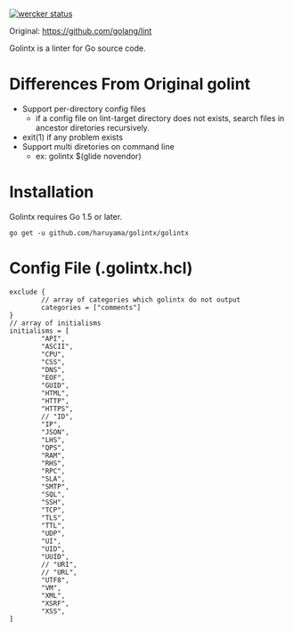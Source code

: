 [![wercker status](https://app.wercker.com/status/c390b2a2d61a54339208ab6534382534/m "wercker status")](https://app.wercker.com/project/bykey/c390b2a2d61a54339208ab6534382534)

Original: https://github.com/golang/lint

Golintx is a linter for Go source code.

# Differences From Original golint

* Support per-directory config files
    * if a config file on lint-target directory does not exists, search files in ancestor diretories recursively.
* exit(1) if any problem exists
* Support multi diretories on command line
    * ex: golintx $(glide novendor)


# Installation

Golintx requires Go 1.5 or later.

    go get -u github.com/haruyama/golintx/golintx

# Config File (.golintx.hcl)

```
exclude {
        // array of categories which golintx do not output
        categories = ["comments"]
}
// array of initialisms
initialisms = [
        "API",
        "ASCII",
        "CPU",
        "CSS",
        "DNS",
        "EOF",
        "GUID",
        "HTML",
        "HTTP",
        "HTTPS",
        // "ID",
        "IP",
        "JSON",
        "LHS",
        "QPS",
        "RAM",
        "RHS",
        "RPC",
        "SLA",
        "SMTP",
        "SQL",
        "SSH",
        "TCP",
        "TLS",
        "TTL",
        "UDP",
        "UI",
        "UID",
        "UUID",
        // "URI",
        // "URL",
        "UTF8",
        "VM",
        "XML",
        "XSRF",
        "XSS",
]
```
